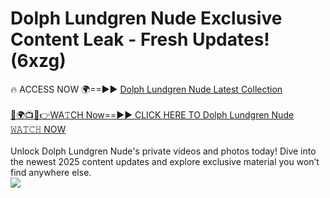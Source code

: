 # Dolph Lundgren Nude Exclusive Content Leak - Fresh Updates! (6xzg)

🔥 ACCESS NOW 🌍==►► <a href="https://tinyurl.com/yc657z5k" rel="nofollow">Dolph Lundgren Nude Latest Collection</a>
<br><br>
[🔴🌍📺📱👉WA𝚃CH Now==►► CLICK HERE TO Dolph Lundgren Nude 𝚆𝙰𝚃𝙲𝙷 NOW](https://tinyurl.com/yc657z5k)
<br><br>
Unlock Dolph Lundgren Nude's private videos and photos today! Dive into the newest 2025 content updates and explore exclusive material you won’t find anywhere else.
<br>
<a href="https://tinyurl.com/yc657z5k" rel="nofollow" data-target="animated-image.originalLink"><img src="https://camo.githubusercontent.com/8a4f000d20f83aca3bf7ec5f350d767afa0574a8a352519fd8cfa583a6f93a33/68747470733a2f2f692e696d6775722e636f6d2f644a486b345a712e676966" data-canonical-src="https://i.imgur.com/dJHk4Zq.gif" style="max-width: 100%; display: inline-block;" data-target="animated-image.originalImage"></a>
<br>
